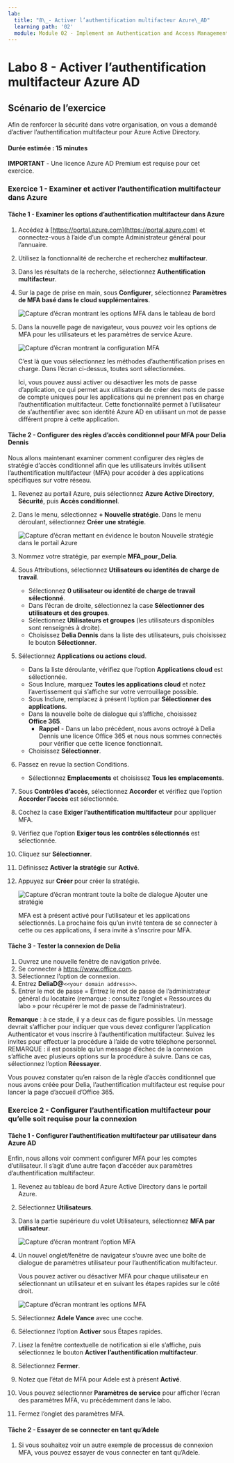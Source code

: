 ```yaml
---
lab:
  title: "8\_- Activer l’authentification multifacteur Azure\_AD"
  learning path: '02'
  module: Module 02 - Implement an Authentication and Access Management Solution
---
```


# Labo 8 - Activer l’authentification multifacteur Azure AD

## Scénario de l’exercice

Afin de renforcer la sécurité dans votre organisation, on vous a demandé d’activer l’authentification multifacteur pour Azure Active Directory.

#### Durée estimée : 15 minutes

**IMPORTANT** - Une licence Azure AD Premium est requise pour cet exercice.

### Exercice 1 - Examiner et activer l’authentification multifacteur dans Azure

#### Tâche 1 - Examiner les options d’authentification multifacteur dans Azure

1. Accédez à [https://portal.azure.com](https://portal.azure.com) et connectez-vous à l’aide d’un compte Administrateur général pour l’annuaire.

2. Utilisez la fonctionnalité de recherche et recherchez **multifacteur**.

3. Dans les résultats de la recherche, sélectionnez **Authentification multifacteur**.

4. Sur la page de prise en main, sous **Configurer**, sélectionnez **Paramètres de MFA basé dans le cloud supplémentaires**.

    ![Capture d’écran montrant les options MFA dans le tableau de bord](./media/lp2-mod1-set-additional-mfa-settings.png)

5. Dans la nouvelle page de navigateur, vous pouvez voir les options de MFA pour les utilisateurs et les paramètres de service Azure.

    ![Capture d’écran montrant la configuration MFA](./media/lp2-mod1-mfa-settings.png)

    C’est là que vous sélectionnez les méthodes d’authentification prises en charge. Dans l’écran ci-dessus, toutes sont sélectionnées.

    Ici, vous pouvez aussi activer ou désactiver les mots de passe d’application, ce qui permet aux utilisateurs de créer des mots de passe de compte uniques pour les applications qui ne prennent pas en charge l’authentification multifacteur. Cette fonctionnalité permet à l’utilisateur de s’authentifier avec son identité Azure AD en utilisant un mot de passe différent propre à cette application.

#### Tâche 2 - Configurer des règles d’accès conditionnel pour MFA pour Delia Dennis

Nous allons maintenant examiner comment configurer des règles de stratégie d’accès conditionnel afin que les utilisateurs invités utilisent l’authentification multifacteur (MFA) pour accéder à des applications spécifiques sur votre réseau.

1. Revenez au portail Azure, puis sélectionnez **Azure Active Directory**, **Sécurité**, puis **Accès conditionnel**.

2. Dans le menu, sélectionnez **+ Nouvelle stratégie**. Dans le menu déroulant, sélectionnez **Créer une stratégie**.

    ![Capture d’écran mettant en évidence le bouton Nouvelle stratégie dans le portail Azure](./media/lp2-mod1-azure-ad-conditional-access-policy.png)

3. Nommez votre stratégie, par exemple **MFA_pour_Delia**.

4. Sous Attributions, sélectionnez **Utilisateurs ou identités de charge de travail**.

    - Sélectionnez **0 utilisateur ou identité de charge de travail sélectionné**.  
    - Dans l’écran de droite, sélectionnez la case **Sélectionner des utilisateurs et des groupes**.
    - Sélectionnez **Utilisateurs et groupes** (les utilisateurs disponibles sont renseignés à droite).
    - Choisissez **Delia Dennis** dans la liste des utilisateurs, puis choisissez le bouton **Sélectionner**.

5. Sélectionnez **Applications ou actions cloud**.

   - Dans la liste déroulante, vérifiez que l’option **Applications cloud** est sélectionnée.
   - Sous Inclure, marquez **Toutes les applications cloud** et notez l’avertissement qui s’affiche sur votre verrouillage possible. 
   - Sous Inclure, remplacez à présent l’option par **Sélectionner des applications**.
   - Dans la nouvelle boîte de dialogue qui s’affiche, choisissez **Office 365**.
      - **Rappel** - Dans un labo précédent, nous avons octroyé à Delia Dennis une licence Office 365 et nous nous sommes connectés pour vérifier que cette licence fonctionnait.
   - Choisissez **Sélectionner**.

6. Passez en revue la section Conditions.

   - Sélectionnez **Emplacements** et choisissez **Tous les emplacements**.

7. Sous **Contrôles d’accès**, sélectionnez **Accorder** et vérifiez que l’option **Accorder l’accès** est sélectionnée.

8. Cochez la case **Exiger l’authentification multifacteur** pour appliquer MFA.

9. Vérifiez que l’option **Exiger tous les contrôles sélectionnés** est sélectionnée.

10. Cliquez sur **Sélectionner**.

11. Définissez **Activer la stratégie** sur **Activé**.

12. Appuyez sur **Créer** pour créer la stratégie.

    ![Capture d’écran montrant toute la boîte de dialogue Ajouter une stratégie](./media/lp2-mod1-conditional-access-new-policy-complete.png)

    MFA est à présent activé pour l’utilisateur et les applications sélectionnés. La prochaine fois qu’un invité tentera de se connecter à cette ou ces applications, il sera invité à s’inscrire pour MFA.

#### Tâche 3 - Tester la connexion de Delia

1. Ouvrez une nouvelle fenêtre de navigation privée.
2. Se connecter à https://www.office.com.
3. Sélectionnez l’option de connexion.
4. Entrez **DeliaD@**`<<your domain address>>`.
5. Entrer le mot de passe = Entrez le mot de passe de l’administrateur général du locataire (remarque : consultez l’onglet « Ressources du labo » pour récupérer le mot de passe de l’administrateur).

**Remarque** : à ce stade, il y a deux cas de figure possibles.  Un message devrait s’afficher pour indiquer que vous devez configurer l’application Authenticator et vous inscrire à l’authentification multifacteur.  Suivez les invites pour effectuer la procédure à l’aide de votre téléphone personnel.  REMARQUE : il est possible qu’un message d’échec de la connexion s’affiche avec plusieurs options sur la procédure à suivre.  Dans ce cas, sélectionnez l’option **Réessayer**.

Vous pouvez constater qu’en raison de la règle d’accès conditionnel que nous avons créée pour Delia, l’authentification multifacteur est requise pour lancer la page d’accueil d’Office 365.

### Exercice 2 - Configurer l’authentification multifacteur pour qu’elle soit requise pour la connexion

#### Tâche 1 - Configurer l’authentification multifacteur par utilisateur dans Azure AD

Enfin, nous allons voir comment configurer MFA pour les comptes d’utilisateur. Il s’agit d’une autre façon d’accéder aux paramètres d’authentification multifacteur.

1. Revenez au tableau de bord Azure Active Directory dans le portail Azure.

2. Sélectionnez **Utilisateurs**.

3. Dans la partie supérieure du volet Utilisateurs, sélectionnez **MFA par utilisateur**.

   ![Capture d’écran montrant l’option MFA](./media/lp2-mod1-users-mfa.png)

4. Un nouvel onglet/fenêtre de navigateur s’ouvre avec une boîte de dialogue de paramètres utilisateur pour l’authentification multifacteur.

   Vous pouvez activer ou désactiver MFA pour chaque utilisateur en sélectionnant un utilisateur et en suivant les étapes rapides sur le côté droit.

   ![Capture d’écran montrant les options MFA](./media/lp2-mod1-mfa-service-settings-and-users.png)

5. Sélectionnez **Adele Vance** avec une coche.
6. Sélectionnez l’option **Activer** sous Étapes rapides.
7. Lisez la fenêtre contextuelle de notification si elle s’affiche, puis sélectionnez le bouton **Activer l’authentification multifacteur**.
8. Sélectionnez **Fermer**.
9. Notez que l’état de MFA pour Adele est à présent **Activé**.
10. Vous pouvez sélectionner **Paramètres de service** pour afficher l’écran des paramètres MFA, vu précédemment dans le labo.
11. Fermez l’onglet des paramètres MFA.

#### Tâche 2 - Essayer de se connecter en tant qu’Adele

1. Si vous souhaitez voir un autre exemple de processus de connexion MFA, vous pouvez essayer de vous connecter en tant qu’Adele.
